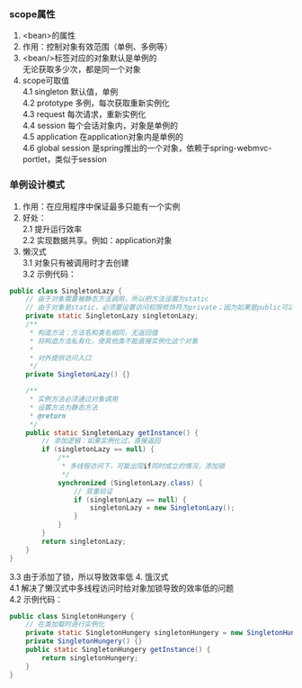 ### scope属性
1. &lt;bean&gt;的属性  
2. 作用：控制对象有效范围（单例、多例等）  
3. &lt;bean/&gt;标签对应的对象默认是单例的  
无论获取多少次，都是同一个对象  
4. scope可取值  
4.1 singleton 默认值，单例  
4.2 prototype 多例，每次获取重新实例化  
4.3 request 每次请求，重新实例化  
4.4 session 每个会话对象内，对象是单例的  
4.5 application 在application对象内是单例的  
4.6 global session 是spring推出的一个对象，依赖于spring-webmvc-portlet，类似于session

### 单例设计模式
1. 作用：在应用程序中保证最多只能有一个实例  
2. 好处：  
2.1 提升运行效率  
2.2 实现数据共享。例如：application对象  
3. 懒汉式  
3.1 对象只有被调用时才去创建  
3.2 示例代码：  
```java
public class SingletonLazy {
    // 由于对象需要被静态方法调用，所以把方法设置为static
    // 由于对象是static，必须要设置访问权限修饰符为private；因为如果是public可以直接访问对象，不走访问入口
    private static SingletonLazy singletonLazy;
    /**
     * 构造方法：方法名和类名相同，无返回值
     * 将构造方法私有化，使其他类不能直接实例化这个对象
     *
     * 对外提供访问入口
     */
    private SingletonLazy() {}

    /**
     * 实例方法必须通过对象调用
     * 设置方法为静态方法
     * @return
     */
    public static SingletonLazy getInstance() {
        // 添加逻辑：如果实例化过，直接返回
        if (singletonLazy == null) {
            /**
             * 多线程访问下，可能出现if同时成立的情况，添加锁
             */
            synchronized (SingletonLazy.class) {
                // 双重验证
                if (singletonLazy == null) {
                    singletonLazy = new SingletonLazy();
                }
            }
        }
        return singletonLazy;
    }
}
```
3.3 由于添加了锁，所以导致效率低
4. 饿汉式  
4.1 解决了懒汉式中多线程访问时给对象加锁导致的效率低的问题  
4.2 示例代码：  
```java
public class SingletonHungery {
    // 在类加载时进行实例化
    private static SingletonHungery singletonHungery = new SingletonHungery();
    private SingletonHungery() {}
    public static SingletonHungery getInstance() {
        return singletonHungery;
    }
}
```